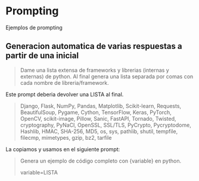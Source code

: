 # Prompting

Ejemplos de prompting

## Generacion automatica de varias respuestas a partir de una inicial

> Dame una lista extensa de frameworks y librerias (internas y externas) de python.  Al final genera una lista separada por comas con cada nombre de libreria/framework.

Este prompt deberia devolver una LISTA al final.
> Django, Flask, NumPy, Pandas, Matplotlib, Scikit-learn, Requests, BeautifulSoup, Pygame, Cython, TensorFlow, Keras, PyTorch, OpenCV, scikit-image, Pillow, Sanic, FastAPI, Tornado, Twisted, cryptography, PyNaCl, OpenSSL, SSL/TLS, PyCrypto, Pycryptodome, Hashlib, HMAC, SHA-256, MD5, os, sys, pathlib, shutil, tempfile, filecmp, mimetypes, gzip, bz2, tarfile

La copiamos y usamos en el siguiente prompt:
> Genera un ejemplo de código completo con {variable} en python.
>
> variable=LISTA
